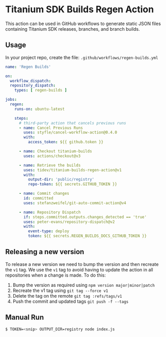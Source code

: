 # Titanium SDK Builds Regen Action

This action can be used in GitHub workflows to generate static JSON files
containing Titanium SDK releases, branches, and branch builds.

## Usage

In your project repo, create the file: `.github/workflows/regen-builds.yml`

```yaml
name: 'Regen Builds'

on:
  workflow_dispatch:
  repository_dispatch:
    types: [ regen-builds ]

jobs:
  regen:
    runs-on: ubuntu-latest

    steps:
      # third-party action that cancels previous runs
      - name: Cancel Previous Runs
        uses: styfle/cancel-workflow-action@0.4.0
        with:
          access_token: ${{ github.token }}

      - name: Checkout titanium-builds
        uses: actions/checkout@v3

      - name: Retrieve the builds
        uses: tidev/titanium-builds-regen-action@v1
        with:
          output-dir: 'public/registry'
          repo-token: ${{ secrets.GITHUB_TOKEN }}

      - name: Commit changes
        id: committed
        uses: stefanzweifel/git-auto-commit-action@v4

      - name: Repository Dispatch
        if: steps.committed.outputs.changes_detected == 'true'
        uses: peter-evans/repository-dispatch@v2
        with:
          event-type: deploy
          token: ${{ secrets.REGEN_BUILDS_DOCS_GITHUB_TOKEN }}

```

## Releasing a new version

To release a new version we need to bump the version and then recreate the `v1`
tag. We use the `v1` tag to avoid having to update the action in all
repositories when a change is made. To do this:

1. Bump the version as required using `npm version major|minor|patch`
2. Recreate the v1 tag using `git tag --force v1`
3. Delete the tag on the remote `git tag :refs/tags/v1`
4. Push the commit and updated tags `git push -f --tags`

## Manual Run

```sh
$ TOKEN=<snip> OUTPUT_DIR=registry node index.js
```
